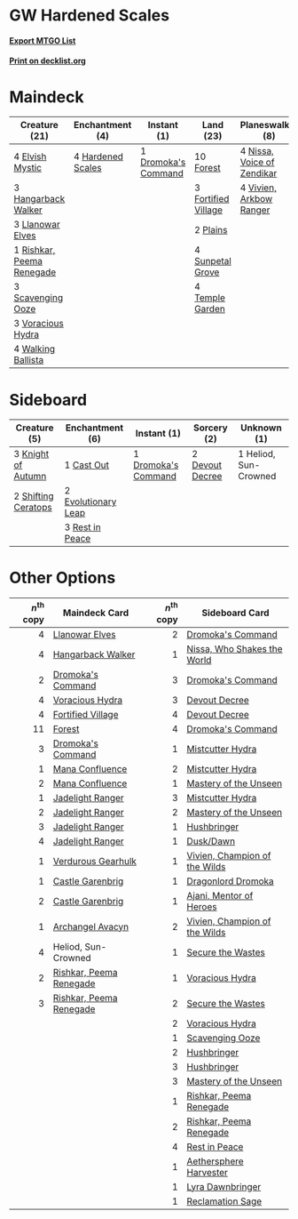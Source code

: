 # GW Hardened Scales

#### [Export MTGO List](../collection/GW%20Hardened%20Scales/GW%20Hardened%20Scales.txt)
#### [Print on decklist.org](http://decklist.org/?deckmain=1%09Dromoka's%20Command%0A4%09Elvish%20Mystic%0A10%09Forest%0A3%09Fortified%20Village%0A3%09Hangarback%20Walker%0A4%09Hardened%20Scales%0A3%09Heliod,%20Sun-Crowned%0A3%09Llanowar%20Elves%0A4%09Nissa,%20Voice%20of%20Zendikar%0A2%09Plains%0A1%09Rishkar,%20Peema%20Renegade%0A3%09Scavenging%20Ooze%0A4%09Sunpetal%20Grove%0A4%09Temple%20Garden%0A4%09Vivien,%20Arkbow%20Ranger%0A3%09Voracious%20Hydra%0A4%09Walking%20Ballista&deckside=1%09Cast%20Out%0A2%09Devout%20Decree%0A1%09Dromoka's%20Command%0A2%09Evolutionary%20Leap%0A1%09Heliod,%20Sun-Crowned%0A3%09Knight%20of%20Autumn%0A3%09Rest%20in%20Peace%0A2%09Shifting%20Ceratops)
# Maindeck

|                                           Creature (21)                                            |                                      Enchantment (4)                                       |                                         Instant (1)                                          |                                          Land (23)                                           |                                          Planeswalker (8)                                           |     Unknown (3)     |
|----------------------------------------------------------------------------------------------------|--------------------------------------------------------------------------------------------|----------------------------------------------------------------------------------------------|----------------------------------------------------------------------------------------------|-----------------------------------------------------------------------------------------------------|---------------------|
|4 [Elvish Mystic](http://gatherer.wizards.com/Pages/Card/Details.aspx?multiverseid=389499)          |4 [Hardened Scales](http://gatherer.wizards.com/Pages/Card/Details.aspx?multiverseid=420769)|1 [Dromoka's Command](http://gatherer.wizards.com/Pages/Card/Details.aspx?multiverseid=394558)|10 [Forest](http://gatherer.wizards.com/Pages/Card/Details.aspx?multiverseid=439860)          |4 [Nissa, Voice of Zendikar](http://gatherer.wizards.com/Pages/Card/Details.aspx?multiverseid=417424)|3 Heliod, Sun-Crowned|
|3 [Hangarback Walker](http://gatherer.wizards.com/Pages/Card/Details.aspx?multiverseid=420600)      |                                                                                            |                                                                                              |3 [Fortified Village](http://gatherer.wizards.com/Pages/Card/Details.aspx?multiverseid=410042)|4 [Vivien, Arkbow Ranger](http://gatherer.wizards.com/Pages/Card/Details.aspx?multiverseid=466953)   |                     |
|3 [Llanowar Elves](http://gatherer.wizards.com/Pages/Card/Details.aspx?multiverseid=129626)         |                                                                                            |                                                                                              |2 [Plains](http://gatherer.wizards.com/Pages/Card/Details.aspx?multiverseid=439856)           |                                                                                                     |                     |
|1 [Rishkar, Peema Renegade](http://gatherer.wizards.com/Pages/Card/Details.aspx?multiverseid=423789)|                                                                                            |                                                                                              |4 [Sunpetal Grove](http://gatherer.wizards.com/Pages/Card/Details.aspx?multiverseid=420946)   |                                                                                                     |                     |
|3 [Scavenging Ooze](http://gatherer.wizards.com/Pages/Card/Details.aspx?multiverseid=420783)        |                                                                                            |                                                                                              |4 [Temple Garden](http://gatherer.wizards.com/Pages/Card/Details.aspx?multiverseid=405112)    |                                                                                                     |                     |
|3 [Voracious Hydra](http://gatherer.wizards.com/Pages/Card/Details.aspx?multiverseid=466954)        |                                                                                            |                                                                                              |                                                                                              |                                                                                                     |                     |
|4 [Walking Ballista](http://gatherer.wizards.com/Pages/Card/Details.aspx?multiverseid=423848)       |                                                                                            |                                                                                              |                                                                                              |                                                                                                     |                     |


# Sideboard

|                                         Creature (5)                                         |                                       Enchantment (6)                                        |                                         Instant (1)                                          |                                       Sorcery (2)                                        |     Unknown (1)     |
|----------------------------------------------------------------------------------------------|----------------------------------------------------------------------------------------------|----------------------------------------------------------------------------------------------|------------------------------------------------------------------------------------------|---------------------|
|3 [Knight of Autumn](http://gatherer.wizards.com/Pages/Card/Details.aspx?multiverseid=452933) |1 [Cast Out](http://gatherer.wizards.com/Pages/Card/Details.aspx?multiverseid=426710)         |1 [Dromoka's Command](http://gatherer.wizards.com/Pages/Card/Details.aspx?multiverseid=394558)|2 [Devout Decree](http://gatherer.wizards.com/Pages/Card/Details.aspx?multiverseid=466767)|1 Heliod, Sun-Crowned|
|2 [Shifting Ceratops](http://gatherer.wizards.com/Pages/Card/Details.aspx?multiverseid=466948)|2 [Evolutionary Leap](http://gatherer.wizards.com/Pages/Card/Details.aspx?multiverseid=398573)|                                                                                              |                                                                                          |                     |
|                                                                                              |3 [Rest in Peace](http://gatherer.wizards.com/Pages/Card/Details.aspx?multiverseid=442021)    |                                                                                              |                                                                                          |                     |


# Other Options

|*n*<sup>th</sup> copy|                                          Maindeck Card                                           |*n*<sup>th</sup> copy|                                             Sideboard Card                                             |
|--------------------:|--------------------------------------------------------------------------------------------------|--------------------:|--------------------------------------------------------------------------------------------------------|
|                    4|[Llanowar Elves](http://gatherer.wizards.com/Pages/Card/Details.aspx?multiverseid=129626)         |                    2|[Dromoka's Command](http://gatherer.wizards.com/Pages/Card/Details.aspx?multiverseid=394558)            |
|                    4|[Hangarback Walker](http://gatherer.wizards.com/Pages/Card/Details.aspx?multiverseid=420600)      |                    1|[Nissa, Who Shakes the World](http://gatherer.wizards.com/Pages/Card/Details.aspx?multiverseid=461096)  |
|                    2|[Dromoka's Command](http://gatherer.wizards.com/Pages/Card/Details.aspx?multiverseid=394558)      |                    3|[Dromoka's Command](http://gatherer.wizards.com/Pages/Card/Details.aspx?multiverseid=394558)            |
|                    4|[Voracious Hydra](http://gatherer.wizards.com/Pages/Card/Details.aspx?multiverseid=466954)        |                    3|[Devout Decree](http://gatherer.wizards.com/Pages/Card/Details.aspx?multiverseid=466767)                |
|                    4|[Fortified Village](http://gatherer.wizards.com/Pages/Card/Details.aspx?multiverseid=410042)      |                    4|[Devout Decree](http://gatherer.wizards.com/Pages/Card/Details.aspx?multiverseid=466767)                |
|                   11|[Forest](http://gatherer.wizards.com/Pages/Card/Details.aspx?multiverseid=439860)                 |                    4|[Dromoka's Command](http://gatherer.wizards.com/Pages/Card/Details.aspx?multiverseid=394558)            |
|                    3|[Dromoka's Command](http://gatherer.wizards.com/Pages/Card/Details.aspx?multiverseid=394558)      |                    1|[Mistcutter Hydra](http://gatherer.wizards.com/Pages/Card/Details.aspx?multiverseid=373727)             |
|                    1|[Mana Confluence](http://gatherer.wizards.com/Pages/Card/Details.aspx?multiverseid=409573)        |                    2|[Mistcutter Hydra](http://gatherer.wizards.com/Pages/Card/Details.aspx?multiverseid=373727)             |
|                    2|[Mana Confluence](http://gatherer.wizards.com/Pages/Card/Details.aspx?multiverseid=409573)        |                    1|[Mastery of the Unseen](http://gatherer.wizards.com/Pages/Card/Details.aspx?multiverseid=391878)        |
|                    1|[Jadelight Ranger](http://gatherer.wizards.com/Pages/Card/Details.aspx?multiverseid=439793)       |                    3|[Mistcutter Hydra](http://gatherer.wizards.com/Pages/Card/Details.aspx?multiverseid=373727)             |
|                    2|[Jadelight Ranger](http://gatherer.wizards.com/Pages/Card/Details.aspx?multiverseid=439793)       |                    2|[Mastery of the Unseen](http://gatherer.wizards.com/Pages/Card/Details.aspx?multiverseid=391878)        |
|                    3|[Jadelight Ranger](http://gatherer.wizards.com/Pages/Card/Details.aspx?multiverseid=439793)       |                    1|[Hushbringer](http://gatherer.wizards.com/Pages/Card/Details.aspx?multiverseid=472980)                  |
|                    4|[Jadelight Ranger](http://gatherer.wizards.com/Pages/Card/Details.aspx?multiverseid=439793)       |                    1|[Dusk/Dawn](http://gatherer.wizards.com/Pages/Card/Details.aspx?multiverseid=426912)                    |
|                    1|[Verdurous Gearhulk](http://gatherer.wizards.com/Pages/Card/Details.aspx?multiverseid=417745)     |                    1|[Vivien, Champion of the Wilds](http://gatherer.wizards.com/Pages/Card/Details.aspx?multiverseid=461107)|
|                    1|[Castle Garenbrig](http://gatherer.wizards.com/Pages/Card/Details.aspx?multiverseid=473202)       |                    1|[Dragonlord Dromoka](http://gatherer.wizards.com/Pages/Card/Details.aspx?multiverseid=394547)           |
|                    2|[Castle Garenbrig](http://gatherer.wizards.com/Pages/Card/Details.aspx?multiverseid=473202)       |                    1|[Ajani, Mentor of Heroes](http://gatherer.wizards.com/Pages/Card/Details.aspx?multiverseid=380367)      |
|                    1|[Archangel Avacyn](http://gatherer.wizards.com/Pages/Card/Details.aspx?multiverseid=409741)       |                    2|[Vivien, Champion of the Wilds](http://gatherer.wizards.com/Pages/Card/Details.aspx?multiverseid=461107)|
|                    4|Heliod, Sun-Crowned                                                                               |                    1|[Secure the Wastes](http://gatherer.wizards.com/Pages/Card/Details.aspx?multiverseid=394683)            |
|                    2|[Rishkar, Peema Renegade](http://gatherer.wizards.com/Pages/Card/Details.aspx?multiverseid=423789)|                    1|[Voracious Hydra](http://gatherer.wizards.com/Pages/Card/Details.aspx?multiverseid=466954)              |
|                    3|[Rishkar, Peema Renegade](http://gatherer.wizards.com/Pages/Card/Details.aspx?multiverseid=423789)|                    2|[Secure the Wastes](http://gatherer.wizards.com/Pages/Card/Details.aspx?multiverseid=394683)            |
|                     |                                                                                                  |                    2|[Voracious Hydra](http://gatherer.wizards.com/Pages/Card/Details.aspx?multiverseid=466954)              |
|                     |                                                                                                  |                    1|[Scavenging Ooze](http://gatherer.wizards.com/Pages/Card/Details.aspx?multiverseid=420783)              |
|                     |                                                                                                  |                    2|[Hushbringer](http://gatherer.wizards.com/Pages/Card/Details.aspx?multiverseid=472980)                  |
|                     |                                                                                                  |                    3|[Hushbringer](http://gatherer.wizards.com/Pages/Card/Details.aspx?multiverseid=472980)                  |
|                     |                                                                                                  |                    3|[Mastery of the Unseen](http://gatherer.wizards.com/Pages/Card/Details.aspx?multiverseid=391878)        |
|                     |                                                                                                  |                    1|[Rishkar, Peema Renegade](http://gatherer.wizards.com/Pages/Card/Details.aspx?multiverseid=423789)      |
|                     |                                                                                                  |                    2|[Rishkar, Peema Renegade](http://gatherer.wizards.com/Pages/Card/Details.aspx?multiverseid=423789)      |
|                     |                                                                                                  |                    4|[Rest in Peace](http://gatherer.wizards.com/Pages/Card/Details.aspx?multiverseid=442021)                |
|                     |                                                                                                  |                    1|[Aethersphere Harvester](http://gatherer.wizards.com/Pages/Card/Details.aspx?multiverseid=423809)       |
|                     |                                                                                                  |                    1|[Lyra Dawnbringer](http://gatherer.wizards.com/Pages/Card/Details.aspx?multiverseid=442914)             |
|                     |                                                                                                  |                    1|[Reclamation Sage](http://gatherer.wizards.com/Pages/Card/Details.aspx?multiverseid=389651)             |

